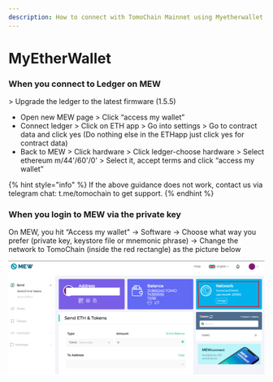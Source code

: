 ```yaml
---
description: How to connect with TomoChain Mainnet using Myetherwallet
---
```


# MyEtherWallet

### **When you connect to Ledger on MEW** <a id="8a7e"></a>

&gt; Upgrade the ledger to the latest firmware \(1.5.5\)

* Open new MEW page &gt; Click “access my wallet”
* Connect ledger &gt; Click on ETH app &gt; Go into settings &gt; Go to contract data and click yes \(Do nothing else in the ETHapp just click yes for contract data\)
* Back to MEW &gt; Click hardware &gt; Click ledger-choose hardware &gt; Select ethereum m/44'/60'/0' &gt; Select it, accept terms and click “access my wallet”

{% hint style="info" %}
If the above guidance does not work, contact us via telegram chat: t.me/tomochain to get support.
{% endhint %}

### **When you login to MEW via the private key** <a id="33b8"></a>

On MEW, you hit “Access my wallet" -&gt; Software -&gt; Choose what way you prefer \(private key, keystore file or mnemonic phrase\) -&gt; Change the network to TomoChain \(inside the red rectangle\) as the picture below

![](../../.gitbook/assets/image%20%2817%29.png)

